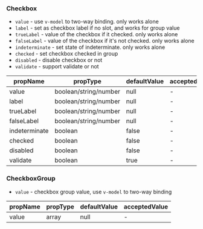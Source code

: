 ### Checkbox

* `value` \- use `v-model` to two-way binding. only works alone
* `label` \- set as checkbox label if no slot, and works for group value
* `trueLabel` \- value of the checkbox if it checked. only works alone
* `falseLabel` \- value of the checkbox if it's not checked. only works alone
* `indeterminate` \- set state of indeterminate. only works alone
* `checked` \- set checkbox checked in group
* `disabled` \- disable checkbox or not
* `validate` \- support validate or not

|  propName  | propType | defaultValue | acceptedValue |
| ---------- | -------- | ------------ | ------------- |
| value      | boolean/string/number| null | -         |
| label      | boolean/string/number| null | -         |
| trueLabel  | boolean/string/number| null  | -        |
| falseLabel | boolean/string/number| null | -        |
| indeterminate | boolean | false      | -             |
| checked    | boolean  | false        | -             |
| disabled   | boolean  | false        | -             |
| validate   | boolean  | true         | -             |

### CheckboxGroup

* `value` \- checkbox group value, use `v-model` to two-way binding

|  propName  | propType | defaultValue | acceptedValue |
| ---------- | -------- | ------------ | ------------- |
| value      | array    | null         | -             |
